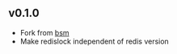 ## v0.1.0

- Fork from [bsm](https://github.com/bsm/redislock)
- Make redislock independent of redis version
